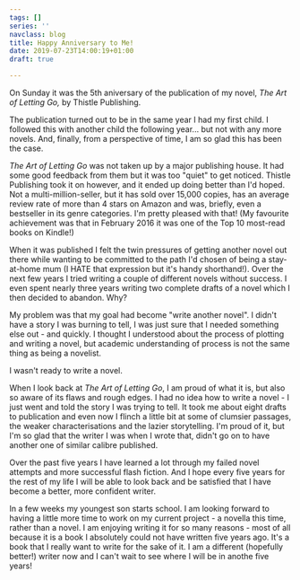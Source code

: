 ```yaml
---
tags: []
series: ''
navclass: blog
title: Happy Anniversary to Me!
date: 2019-07-23T14:00:19+01:00
draft: true

---
```

On Sunday it was the 5th aniversary of the publication of my novel, _The Art of Letting Go,_ by Thistle Publishing. 

The publication turned out to be in the same year I had my first child. I followed this with another child the following year... but not with any more novels. And, finally, from a perspective of time, I am so glad this has been the case.

_The Art of Letting Go_ was not taken up by a major publishing house. It had some good feedback from them but it was too "quiet" to get noticed. Thistle Publishing took it on however, and it ended up doing better than I'd hoped. Not a multi-million-seller, but it has sold over 15,000 copies, has an average review rate of more than 4 stars on Amazon and was, briefly, even a bestseller in its genre categories. I'm pretty pleased with that! (My favourite achievement was that in February 2016 it was one of the Top 10 most-read books on Kindle!)

When it was published I felt the twin pressures of getting another novel out there while wanting to be committed to the path I'd chosen of being a stay-at-home mum (I HATE that expression but it's handy shorthand!). Over the next few years I tried writing a couple of different novels without success. I even spent nearly three years writing two complete drafts of a novel which I then decided to abandon. Why?

My problem was that my goal had become "write another novel". I didn't have a story I was burning to tell, I was just sure that I needed something else out - and quickly. I thought I understood about the process of plotting and writing a novel, but academic understanding of process is not the same thing as being a novelist.

I wasn't ready to write a novel. 

When I look back at _The Art of Letting Go_, I am proud of what it is, but also so aware of its flaws and rough edges. I had no idea how to write a novel - I just went and told the story I was trying to tell. It took me about eight drafts to publication and even now I flinch a little bit at some of clumsier passages, the weaker characterisations and the lazier storytelling. I'm proud of it, but I'm so glad that the writer I was when I wrote that, didn't go on to have another one of similar calibre published. 

Over the past five years I have learned a lot through my failed novel attempts and more successful flash fiction. And I hope every five years for the rest of my life I will be able to look back and be satisfied that I have become a better, more confident writer.

In a few weeks my youngest son starts school. I am looking forward to having a little more time to work on my current project - a novella this time, rather than a novel. I am enjoying writing it for so many reasons - most of all because it is a book I absolutely could not have written five years ago. It's a book that I really want to write for the sake of it. I am a different (hopefully better!) writer now and I can't wait to see where I will be in anothe five years!